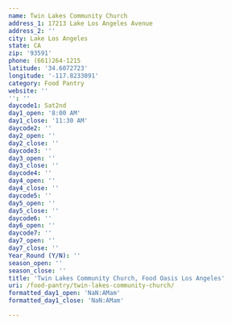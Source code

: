 ```yaml
---
name: Twin Lakes Community Church
address_1: 17213 Lake Los Angeles Avenue
address_2: ''
city: Lake Los Angeles
state: CA
zip: '93591'
phone: (661)264-1215
latitude: '34.6072723'
longitude: '-117.8233091'
category: Food Pantry
website: ''
'': ''
daycode1: Sat2nd
day1_open: '8:00 AM'
day1_close: '11:30 AM'
daycode2: ''
day2_open: ''
day2_close: ''
daycode3: ''
day3_open: ''
day3_close: ''
daycode4: ''
day4_open: ''
day4_close: ''
daycode5: ''
day5_open: ''
day5_close: ''
daycode6: ''
day6_open: ''
daycode7: ''
day7_open: ''
day7_close: ''
Year_Round (Y/N): ''
season_open: ''
season_close: ''
title: 'Twin Lakes Community Church, Food Oasis Los Angeles'
uri: /food-pantry/twin-lakes-community-church/
formatted_day1_open: 'NaN:AMam'
formatted_day1_close: 'NaN:AMam'

---
```

